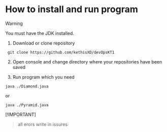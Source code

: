 # How to install and run program

>[!WARNING]
>You must have the JDK installed.


1. Download or clone repository
```clone
 git clone https://github.com/kethisXD/devOpsKT1
```

2. Open console and change directory where your repositories have been saved

3. Run program which you need
```
java ./Diamond.java
```
or
```
java ./Pyramid.java
```

[!IMPORTANT]
>all erors write in issures
